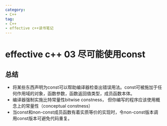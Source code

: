 ```yaml
---
category: 
- C++
tag:
- C++
- effective c++读书笔记
---
```


# effective c++ 03 尽可能使用const



## 总结
- 将某些东西声明为const可以帮助编译器检查出错误用法。const可被施加于任何作用域的对象，函数参数，函数返回值类型，成员函数本体。
- 编译器强制实施比特常量性bitwise constness， 但你编写的程序应该使用概念上的常量性（conceptual constness）
- 当const和non-const成员函数有着实质等价的实现时，令non-const版本调用const版本可避免代码重复。